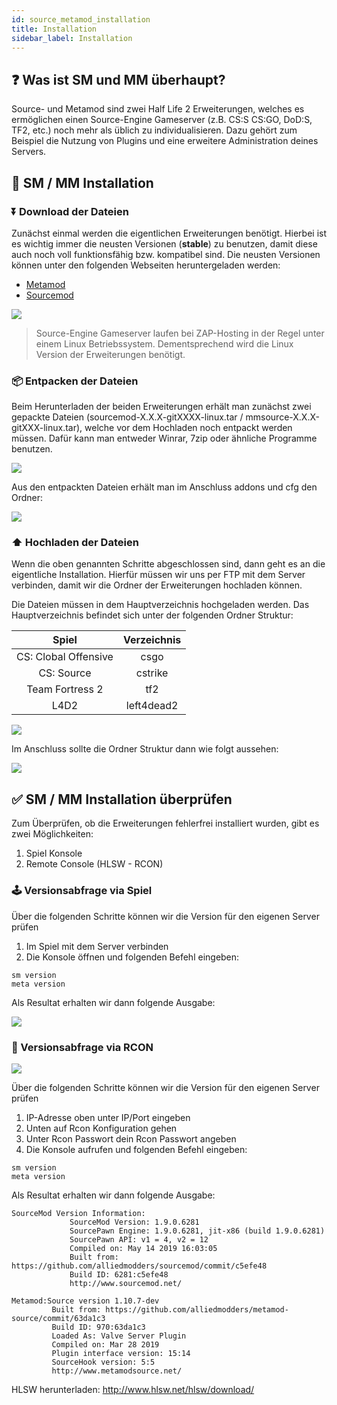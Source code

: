 ```yaml
---
id: source_metamod_installation
title: Installation
sidebar_label: Installation
---
```


## ❓ Was ist SM und MM überhaupt?

Source- und Metamod sind zwei Half Life 2 Erweiterungen, welches es ermöglichen einen Source-Engine Gameserver (z.B. CS:S CS:GO, DoD:S, TF2, etc.) noch mehr als üblich zu individualisieren. Dazu gehört zum Beispiel die Nutzung von Plugins und eine erweitere Administration deines Servers.

## 🔧 SM / MM Installation

### ⏬ Download der Dateien

Zunächst einmal werden die eigentlichen Erweiterungen benötigt. Hierbei ist es wichtig immer die neusten Versionen (**stable**) zu benutzen, damit diese auch noch voll funktionsfähig bzw. kompatibel sind. Die neusten Versionen können unter den folgenden Webseiten heruntergeladen werden: 

- [Metamod](https://www.sourcemm.net/downloads.php?branch=stable)
- [Sourcemod](https://www.sourcemod.net/downloads.php?branch=stable)

![](https://screensaver01.zap-hosting.com/index.php/s/azT2zZXrfP6ZCTJ/preview)

> Source-Engine Gameserver laufen bei ZAP-Hosting in der Regel unter einem Linux Betriebssystem. Dementsprechend wird die Linux Version der Erweiterungen benötigt.

### 📦 Entpacken der Dateien

Beim Herunterladen der beiden Erweiterungen erhält man zunächst zwei gepackte Dateien (sourcemod-X.X.X-gitXXXX-linux.tar / mmsource-X.X.X-gitXXX-linux.tar), welche vor dem Hochladen noch entpackt werden müssen. Dafür kann man entweder Winrar, 7zip oder ähnliche Programme benutzen.

![](https://screensaver01.zap-hosting.com/index.php/s/nTeJs3qGbLcyMBj/preview)

Aus den entpackten Dateien erhält man im Anschluss addons und cfg den Ordner:

![](https://screensaver01.zap-hosting.com/index.php/s/GSw9Sr3rCmsg34m/preview)

### ⬆ Hochladen der Dateien

Wenn die oben genannten Schritte abgeschlossen sind, dann geht es an die eigentliche Installation. Hierfür müssen wir uns per FTP mit dem Server verbinden, damit wir die Ordner der Erweiterungen hochladen können.

Die Dateien müssen in dem Hauptverzeichnis hochgeladen werden. Das Hauptverzeichnis befindet sich unter der folgenden Ordner Struktur:

| Spiel | Verzeichnis  |
| :-----: |:-------------:| 
| CS: Clobal Offensive | csgo |
| CS: Source | cstrike |
| Team Fortress 2 | tf2 |
| L4D2 | left4dead2 |

![](https://screensaver01.zap-hosting.com/index.php/s/jRYe4tZe9zjXrrs/preview)

Im Anschluss sollte die Ordner Struktur dann wie folgt aussehen:

![](https://screensaver01.zap-hosting.com/index.php/s/9bXTjdNt2jWfnrx/preview)

## ✅ SM / MM Installation überprüfen

Zum Überprüfen, ob die Erweiterungen fehlerfrei installiert wurden, gibt es zwei Möglichkeiten:

1. Spiel Konsole
2. Remote Console (HLSW - RCON)

### 🕹️ Versionsabfrage via Spiel

Über die folgenden Schritte können wir die Version für den eigenen Server prüfen

1. Im Spiel mit dem Server verbinden
2. Die Konsole öffnen und folgenden Befehl eingeben:

```
sm version
meta version
```

Als Resultat erhalten wir dann folgende Ausgabe: 

![](https://screensaver01.zap-hosting.com/index.php/s/j2CarBis4kZe4XP/preview)

### 📖 Versionsabfrage via RCON

![](https://screensaver01.zap-hosting.com/index.php/s/9YbqCqoyxg8ogAk/preview)

Über die folgenden Schritte können wir die Version für den eigenen Server prüfen

1. IP-Adresse oben unter IP/Port eingeben
2. Unten auf Rcon Konfiguration gehen
3. Unter Rcon Passwort dein Rcon Passwort angeben
4. Die Konsole aufrufen und folgenden Befehl eingeben:

```
sm version
meta version
```

Als Resultat erhalten wir dann folgende Ausgabe: 

```
SourceMod Version Information:
             SourceMod Version: 1.9.0.6281
             SourcePawn Engine: 1.9.0.6281, jit-x86 (build 1.9.0.6281)
             SourcePawn API: v1 = 4, v2 = 12
             Compiled on: May 14 2019 16:03:05
             Built from: https://github.com/alliedmodders/sourcemod/commit/c5efe48
             Build ID: 6281:c5efe48
             http://www.sourcemod.net/
             
Metamod:Source version 1.10.7-dev
         Built from: https://github.com/alliedmodders/metamod-source/commit/63da1c3
         Build ID: 970:63da1c3
         Loaded As: Valve Server Plugin
         Compiled on: Mar 28 2019
         Plugin interface version: 15:14
         SourceHook version: 5:5
         http://www.metamodsource.net/
```

HLSW herunterladen: http://www.hlsw.net/hlsw/download/
